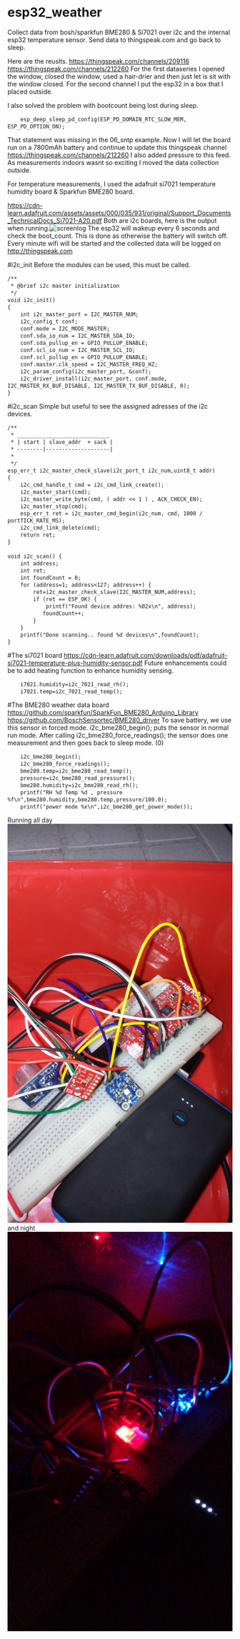 # esp32_weather
Collect data from bosh/sparkfun BME280 & Si7021 over i2c and the internal esp32 temperature sensor. Send data to thingspeak.com and go back to sleep.

Here are the reuslts.
    https://thingspeak.com/channels/209116
    https://thingspeak.com/channels/212260
For the first dataseries I opened the window, closed the window, used a hair-drier and then just let is sit with the window closed. For the second channel I put the esp32 in a box that I placed outside.

I also solved the problem with bootcount being lost during sleep.
```
    esp_deep_sleep_pd_config(ESP_PD_DOMAIN_RTC_SLOW_MEM, ESP_PD_OPTION_ON);
```
That statement was missing in the 06_sntp example. Now I will let the board run on a 7800mAh battery and continue to update this thingspeak channel https://thingspeak.com/channels/212260
I also added pressure to this feed. As measurements indoors wasnt so exciting I moved the data collection outside.

For temperature measurements, I used the adafruit si7021 temperature humidity board & Sparkfun BME280 board.

https://cdn-learn.adafruit.com/assets/assets/000/035/931/original/Support_Documents_TechnicalDocs_Si7021-A20.pdf
Both are i2c boards, here is the output when running.![screenlog](screenlog.0)
The esp32 will wakeup every 6 seconds and check the boot_count. This is done as otherwise the battery will switch off. Every minute wifi will be started and the collected data will be logged on http://thingspeak.com


#i2c_init
Before the modules can be used, this must be called.
```
/**
 * @brief i2c master initialization
 */
void i2c_init()
{
    int i2c_master_port = I2C_MASTER_NUM;
    i2c_config_t conf;
    conf.mode = I2C_MODE_MASTER;
    conf.sda_io_num = I2C_MASTER_SDA_IO;
    conf.sda_pullup_en = GPIO_PULLUP_ENABLE;
    conf.scl_io_num = I2C_MASTER_SCL_IO;
    conf.scl_pullup_en = GPIO_PULLUP_ENABLE;
    conf.master.clk_speed = I2C_MASTER_FREQ_HZ;
    i2c_param_config(i2c_master_port, &conf);
    i2c_driver_install(i2c_master_port, conf.mode, I2C_MASTER_RX_BUF_DISABLE, I2C_MASTER_TX_BUF_DISABLE, 0);
}
```

#i2c_scan
Simple but useful to see the assigned adresses of the i2c devices.
```
/**
 * _____________________________
 * | start | slave_addr  + sack | 
 * --------|--------------------|
 *
 */
esp_err_t i2c_master_check_slave(i2c_port_t i2c_num,uint8_t addr)
{
    i2c_cmd_handle_t cmd = i2c_cmd_link_create();
    i2c_master_start(cmd);
    i2c_master_write_byte(cmd, ( addr << 1 ) , ACK_CHECK_EN);
    i2c_master_stop(cmd);
    esp_err_t ret = i2c_master_cmd_begin(i2c_num, cmd, 1000 / portTICK_RATE_MS);
    i2c_cmd_link_delete(cmd);
    return ret;
}

void i2c_scan() {
    int address;
    int ret;
    int foundCount = 0;
    for (address=1; address<127; address++) {
        ret=i2c_master_check_slave(I2C_MASTER_NUM,address);
        if (ret == ESP_OK) {
            printf("Found device addres: %02x\n", address);
           foundCount++;
        }
    }
    printf("Done scanning.. found %d devices\n",foundCount);
}
```
#The si7021 board
https://cdn-learn.adafruit.com/downloads/pdf/adafruit-si7021-temperature-plus-humidity-sensor.pdf
Future enhancements could be to add heating function to enhance humidity sensing. 

```
    i7021.humidity=i2c_7021_read_rh();
    i7021.temp=i2c_7021_read_temp();
```



#The BME280 weather data board
https://github.com/sparkfun/SparkFun_BME280_Arduino_Library
https://github.com/BoschSensortec/BME280_driver
To save battery, we use this sensor in forced mode.
i2c_bme280_begin(); puts the sensor in normal run mode. After calling i2c_bme280_force_readings(); the sensor does one measurement and then goes back to sleep mode. (0)
```
    i2c_bme280_begin();
    i2c_bme280_force_readings();
    bme280.temp=i2c_bme280_read_temp();
    pressure=i2c_bme280_read_pressure();
    bme280.humidity=i2c_bme280_read_rh();
    printf("RH %d Temp %d , pressure %f\n",bme280.humidity,bme280.temp,pressure/100.0);
    printf("power mode %x\n",i2c_bme280_get_power_mode());
```
Running all day
![box](box.png)
and night
![night](night.jpg)